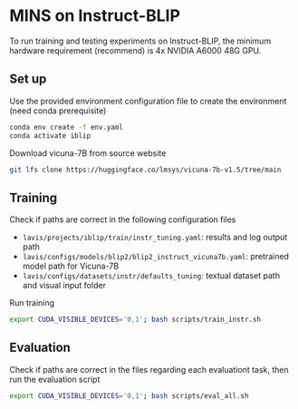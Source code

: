 # MINS on Instruct-BLIP
To run training and testing experiments on Instruct-BLIP, the minimum hardware requirement (recommend) is 4x NVIDIA A6000 48G GPU.

## Set up
Use the provided environment configuration file to create the environment (need conda prerequisite)
```bash
conda env create -f env.yaml
conda activate iblip
```

Download vicuna-7B from source website
```bash
git lfs clone https://huggingface.co/lmsys/vicuna-7b-v1.5/tree/main
```

## Training
Check if paths are correct in the following configuration files
  - `lavis/projects/iblip/train/instr_tuning.yaml`: results and log output path
  - `lavis/configs/models/blip2/blip2_instruct_vicuna7b.yaml`: pretrained model path for Vicuna-7B
  - `lavis/configs/datasets/instr/defaults_tuning`: textual dataset path and visual input folder

Run training
```bash
export CUDA_VISIBLE_DEVICES='0,1'; bash scripts/train_instr.sh
```

## Evaluation
Check if paths are correct in the files regarding each evaluationt task, then run the evaluation script
```bash
export CUDA_VISIBLE_DEVICES='0,1'; bash scripts/eval_all.sh
```